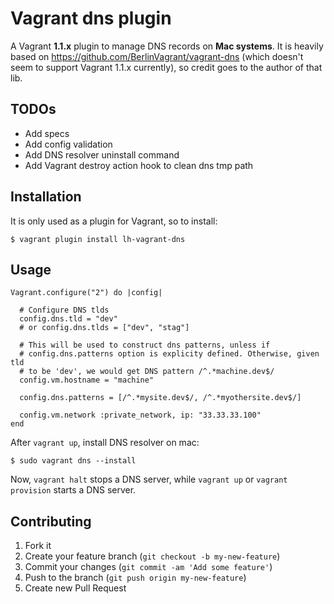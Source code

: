 # Vagrant dns plugin

A Vagrant **1.1.x** plugin to manage DNS records on **Mac systems**. It is
heavily based on https://github.com/BerlinVagrant/vagrant-dns (which doesn't
seem to support Vagrant 1.1.x currently), so credit goes to the author of that
lib.

## TODOs

* Add specs
* Add config validation
* Add DNS resolver uninstall command
* Add Vagrant destroy action hook to clean dns tmp path

## Installation

It is only used as a plugin for Vagrant, so to install:

    $ vagrant plugin install lh-vagrant-dns

## Usage

    Vagrant.configure("2") do |config|

      # Configure DNS tlds
      config.dns.tld = "dev"
      # or config.dns.tlds = ["dev", "stag"]

      # This will be used to construct dns patterns, unless if
      # config.dns.patterns option is explicity defined. Otherwise, given tld
      # to be 'dev', we would get DNS pattern /^.*machine.dev$/
      config.vm.hostname = "machine"

      config.dns.patterns = [/^.*mysite.dev$/, /^.*myothersite.dev$/]

      config.vm.network :private_network, ip: "33.33.33.100"
    end

After `vagrant up`, install DNS resolver on mac:

    $ sudo vagrant dns --install

Now, `vagrant halt` stops a DNS server, while `vagrant up` or `vagrant provision`
starts a DNS server.

## Contributing

1. Fork it
2. Create your feature branch (`git checkout -b my-new-feature`)
3. Commit your changes (`git commit -am 'Add some feature'`)
4. Push to the branch (`git push origin my-new-feature`)
5. Create new Pull Request
